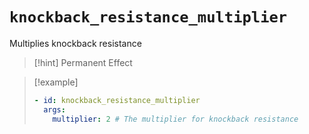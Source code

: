 # `knockback_resistance_multiplier`

Multiplies knockback resistance

> [!hint] Permanent Effect

> [!example]
> ```yaml
> - id: knockback_resistance_multiplier
>   args:
>     multiplier: 2 # The multiplier for knockback resistance
> ```
